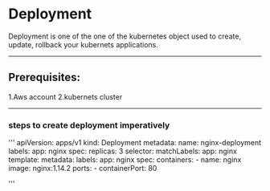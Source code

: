 # Deployment 
Deployment is one of the one of the kubernetes object used to create, update, rollback your kubernets applications.

---

## Prerequisites:
1.Aws account 
2.kubernets cluster

---

### steps to create deployment imperatively

'''
apiVersion: apps/v1
kind: Deployment
metadata:
  name: nginx-deployment
  labels:
    app: nginx
spec:
  replicas: 3
  selector:
    matchLabels:
      app: nginx
  template:
    metadata:
      labels:
        app: nginx
    spec:
      containers:
      - name: nginx
        image: nginx:1.14.2
        ports:
        - containerPort: 80

  '''
